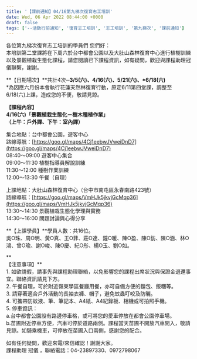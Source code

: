 ```yaml
---
title: '【課前通知】04/16第九梯次復育志工培訓'
date: Wed, 06 Apr 2022 08:44:00 +0000
draft: false
tags: ['--活動行前通知', '復育志工培訓', '志工培訓', '第九梯次', '課前通知']
---
```


各位第九梯次復育志工培訓的學員們 您們好：  
本培訓第二堂課將在下周六於台中都會公園以及大肚山森林復育中心進行植樹訓練以及景觀植栽生態化課程，請您閱讀已下課程資訊，如有疑問，歡迎與課程助理冠儀聯繫，謝謝。

**【日期場次】**共計4次─**3/5(六)、4/16(六)、5/21(六)、\*6/18(六)**  
\*為因應六月份本會執行花蓮天然林復育行動，原定6/11第四堂課，調整至6/18(六)上課，造成您的不便，敬請見諒。

**【課程內容】**  
****4/16(六)「景觀植栽生態化－樹木種植作業」****  
****（上午：戶外課、下午：室內課）****  
  
集合地點：台中都會公園，遊客中心  
路線導航：[https://goo.gl/maps/4Cj1eebwJVweiDnD7](https://goo.gl/maps/4Cj1eebwJVweiDnD7)  
08:40～09:00 遊客中心集合  
09:00～11:30 植樹指導員解說訓練  
11:30～12:00 種樹作業訓練  
12:00～13:30 午餐（自理）  
  
上課地點：大肚山森林復育中心（台中市南屯區永春南路423號）  
路線導航：[https://goo.gl/maps/VmHJk5jkvjGcMqp36](https://goo.gl/maps/VmHJk5jkvjGcMqp36)  
13:30～14:30 景觀植栽生態化學理與實務  
14:30～16:00 問題討論與心得分享

**【上課學員】**學員人數：共16位。  
吳O珠、周O明、黃O真、王O菲、莊O達、鐘O暖、陳O盈、陳O鈁、陳O涵、林O鴻、曾O瑜、謝O峻、陳O慶、紀O彤、楊O玉、劉O如。

**  
【注意事項】**  
1\. 如欲請假，請事先與課程助理聯絡，以免影響您的課程出席狀況與保證金退還事宜。聯絡資訊請見下方。  
2\. 午餐自理，可於附近嶺東學區餐廳用餐，亦可自備方便的麵包、飯糰等。  
3\. 請穿著適合戶外活動的長袖衣褲、帽子，避免蚊蟲叮咬及防曬。  
4\. 可攜帶防蚊液、筆、筆記本、A4紙、A4紀錄板、相機或可拍照手機。  
5\. 停車資訊：  
a.台中都會公園設有路邊停車格，或可將您的愛車停放在都會公園停車場。  
b.苗圃附近停車方便，汽車可停於道路兩側。課程當天苗圃不開放汽車開入，敬請見諒。如騎乘機車，可停放在苗圃入口兩側，感謝您的配合。

如有任何疑問，歡迎來電/來信確認！謝謝大家。  
課程助理 冠儀 ，聯絡電話：04-23897330、0972798067